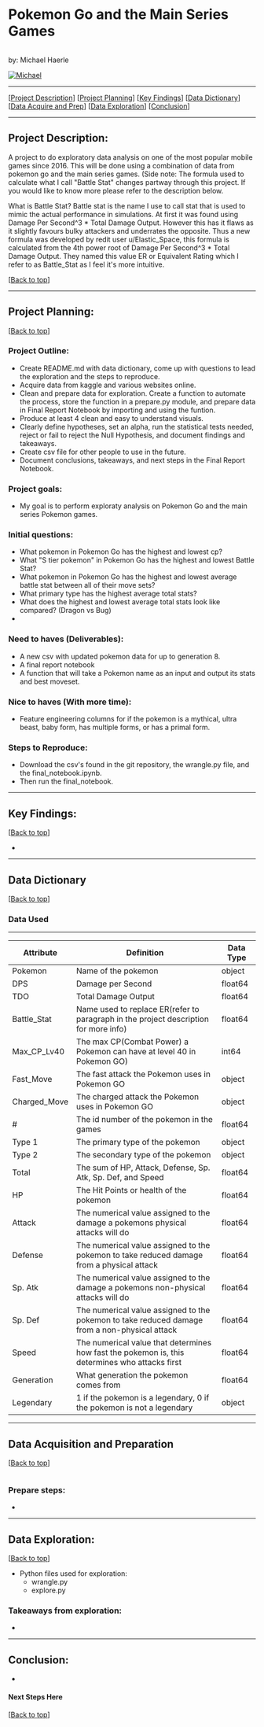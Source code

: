 # <a name="top"></a> Pokemon Go and the Main Series Games
![]()

by: Michael Haerle

<p>
  <a href="https://github.com/michael-haerle" target="_blank">
    <img alt="Michael" src="https://img.shields.io/github/followers/michael-haerle?label=Follow_Michael&style=social" />
  </a>
</p>


***
[[Project Description](#project_description)]
[[Project Planning](#planning)]
[[Key Findings](#findings)]
[[Data Dictionary](#dictionary)]
[[Data Acquire and Prep](#wrangle)]
[[Data Exploration](#explore)]
[[Conclusion](#conclusion)]
___


## <a name="project_description"></a>Project Description:
A project to do exploratory data analysis on one of the most popular mobile games since 2016. This will be done using a combination of data from pokemon go and the main series games. (Side note: The formula used to calculate what I call "Battle Stat" changes partway through this project. If you would like to know more please refer to the description below.

What is Battle Stat? Battle stat is the name I use to call stat that is used to mimic the actual performance in simulations. At first it was found using Damage Per Second^3 * Total Damage Output. However this has it flaws as it slightly favours bulky attackers and underrates the opposite. Thus a new formula was developed by redit user u/Elastic_Space, this formula is calculated from the 4th power root of Damage Per Second^3 * Total Damage Output. They named this value ER or Equivalent Rating which I refer to as Battle_Stat as I feel it's more intuitive.


[[Back to top](#top)]

***
## <a name="planning"></a>Project Planning: 
[[Back to top](#top)]

### Project Outline:
- Create README.md with data dictionary, come up with questions to lead the exploration and the steps to reproduce.
- Acquire data from kaggle and various websites online.
- Clean and prepare data for exploration. Create a function to automate the process, store the function in a prepare.py module, and prepare data in Final Report Notebook by importing and using the funtion.
- Produce at least 4 clean and easy to understand visuals.
- Clearly define hypotheses, set an alpha, run the statistical tests needed, reject or fail to reject the Null Hypothesis, and document findings and takeaways.
- Create csv file for other people to use in the future.
- Document conclusions, takeaways, and next steps in the Final Report Notebook.


### Project goals: 
- My goal is to perform exploraty analysis on Pokemon Go and the main series Pokemon games.


### Initial questions:
- What pokemon in Pokemon Go has the highest and lowest cp?
- What "S tier pokemon" in Pokemon Go has the highest and lowest Battle Stat?
- What pokemon in Pokemon Go has the highest and lowest average battle stat between all of their move sets?
- What primary type has the highest average total stats?
- What does the highest and lowest average total stats look like compared? (Dragon vs Bug)
- 

### Need to haves (Deliverables):
- A new csv with updated pokemon data for up to generation 8.
- A final report notebook
- A function that will take a Pokemon name as an input and output its stats and best moveset.


### Nice to haves (With more time):
 - Feature engineering columns for if the pokemon is a mythical, ultra beast, baby form, has multiple forms, or has a primal form.


### Steps to Reproduce:
- Download the csv's found in the git repository, the wrangle.py file, and the final_notebook.ipynb.
- Then run the final_notebook.

***

## <a name="findings"></a>Key Findings:
[[Back to top](#top)]

- 


***

## <a name="dictionary"></a>Data Dictionary  
[[Back to top](#top)]

### Data Used
---
| Attribute | Definition | Data Type |
| ----- | ----- | ----- |
| Pokemon | Name of the pokemon | object |
| DPS | Damage per Second | float64 |
| TDO | Total Damage Output | float64 |
| Battle_Stat | Name used to replace ER(refer to paragraph in the project description for more info) | float64 |
| Max_CP_Lv40 | The max CP(Combat Power) a Pokemon can have at level 40 in Pokemon GO) | int64 |
| Fast_Move | The fast attack the Pokemon uses in Pokemon GO | object |
| Charged_Move | The charged attack the Pokemon uses in Pokemon GO | object |
| # | The id number of the pokemon in the games | float64 |
| Type 1 | The primary type of the pokemon | object |
| Type 2 | The secondary type of the pokemon | object |
| Total | The sum of HP, Attack, Defense, Sp. Atk, Sp. Def, and Speed | float64 |
| HP | The Hit Points or health of the pokemon | float64 |
| Attack | The numerical value assigned to the damage a pokemons physical attacks will do | float64 |
| Defense | The numerical value assigned to the pokemon to take reduced damage from a physical attack | float64 |
| Sp. Atk | The numerical value assigned to the damage a pokemons non-physical attacks will do | float64 |
| Sp. Def | The numerical value assigned to the pokemon to take reduced damage from a non-physical attack | float64 |
| Speed | The numerical value that determines how fast the pokemon is, this determines who attacks first | float64 |
| Generation | What generation the pokemon comes from | float64 |
| Legendary | 1 if the pokemon is a legendary, 0 if the pokemon is not a legendary | object |


***

## <a name="wrangle"></a>Data Acquisition and Preparation
[[Back to top](#top)]

![]()


### Prepare steps: 
- 

*********************

## <a name="explore"></a>Data Exploration:
[[Back to top](#top)]
- Python files used for exploration:
    - wrangle.py
    - explore.py


### Takeaways from exploration:
- 


***


## <a name="conclusion"></a>Conclusion:

- 

#### Next Steps Here 

[[Back to top](#top)]
